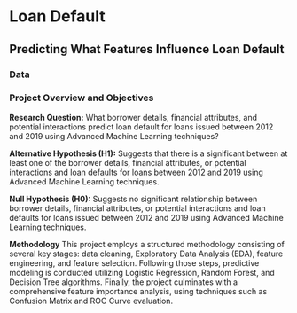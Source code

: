 # Loan Default
## Predicting What Features Influence Loan Default

### Data
### Project Overview and Objectives
**Research Question:** What borrower details, financial attributes, and potential interactions predict loan default for loans issued between 2012 and 2019 using Advanced Machine Learning techniques?

**Alternative Hypothesis (H1):** Suggests that there is a significant between at least one of the borrower details, financial attributes, or potential interactions and loan defaults for loans between 2012 and 2019 using Advanced Machine Learning techniques.

**Null Hypothesis (H0):** Suggests no significant relationship between borrower details, financial attributes, or potential interactions and loan defaults for loans issued between 2012 and 2019 using Advanced Machine Learning techniques.

**Methodology**
This project employs a structured methodology consisting of several key stages: data cleaning, Exploratory Data Analysis (EDA), feature engineering, and feature selection. Following those steps, predictive modeling is conducted utilizing Logistic Regression, Random Forest, and Decision Tree algorithms. Finally, the project culminates with a comprehensive feature importance analysis, using techniques such as Confusion Matrix and ROC Curve evaluation.
